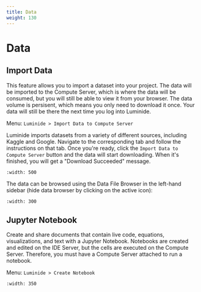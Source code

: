 ```yaml
---
title: Data
weight: 130
---
```


# Data

## Import Data

This feature allows you to import a dataset into your project.  The data will be imported to the Compute Server, which is where the data will be consumed, but you will still be able to view it from your browser.  The data volume is persisent, which means you only need to download it once.  Your data will still be there the next time you log into Luminide.

Menu: `Luminide > Import Data to Compute Server`

Luminide imports datasets from a variety of different sources, including Kaggle and Google.  Navigate to the corresponding tab and follow the instructions on that tab.  Once  you're ready, click the `Import Data to Compute Server` button and the data will start downloading. When it's finished, you will get a "Download Succeeded" message.

```{image} ../images/feb-google-cloud.png
:width: 500
```

The data can be browsed using the Data File Browser in the left-hand sidebar (hide data browser by clicking on the active icon):

```{image} ../images/feb-data-browser.png
:width: 300
```

## Jupyter Notebook

Create and share documents that contain live code, equations, visualizations, and text with a Jupyter Notebook.  Notebooks are created and edited on the IDE Server, but the cells are executed on the Compute Server.  Therefore, you must have a Compute Server attached to run a notebook.

Menu: `Luminide > Create Notebook`

```{image} ../images/jupyter-notebook.png
:width: 350
```
